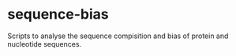 # sequence-bias
Scripts to analyse the sequence compisition and bias of protein and nucleotide sequences.
